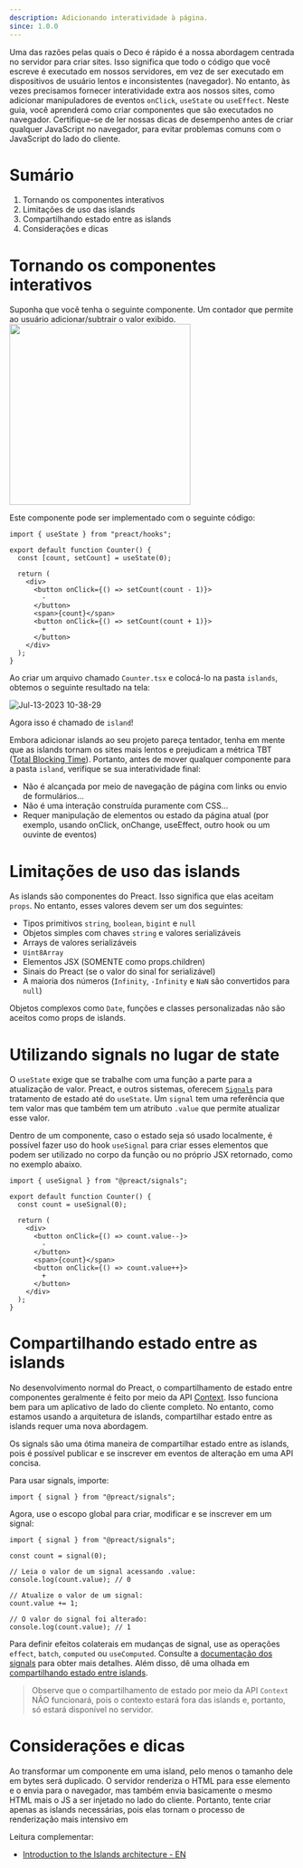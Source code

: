 ```yaml
---
description: Adicionando interatividade à página.
since: 1.0.0
---
```


Uma das razões pelas quais o Deco é rápido é a nossa abordagem centrada no
servidor para criar sites. Isso significa que todo o código que você escreve é
executado em nossos servidores, em vez de ser executado em dispositivos de
usuário lentos e inconsistentes (navegador). No entanto, às vezes precisamos
fornecer interatividade extra aos nossos sites, como adicionar manipuladores de
eventos `onClick`, `useState` ou `useEffect`. Neste guia, você aprenderá como
criar componentes que são executados no navegador. Certifique-se de ler nossas
dicas de desempenho antes de criar qualquer JavaScript no navegador, para evitar
problemas comuns com o JavaScript do lado do cliente.

# Sumário

1. Tornando os componentes interativos
2. Limitações de uso das islands
3. Compartilhando estado entre as islands
4. Considerações e dicas

# Tornando os componentes interativos

Suponha que você tenha o seguinte componente. Um contador que permite ao usuário
adicionar/subtrair o valor exibido.
<img width="320"  src="https://github.com/deco-sites/starting/assets/1753396/ffecce87-22e4-4165-8436-e46cf9681eb0" />

Este componente pode ser implementado com o seguinte código:

```tsx
import { useState } from "preact/hooks";

export default function Counter() {
  const [count, setCount] = useState(0);

  return (
    <div>
      <button onClick={() => setCount(count - 1)}>
        -
      </button>
      <span>{count}</span>
      <button onClick={() => setCount(count + 1)}>
        +
      </button>
    </div>
  );
}
```

Ao criar um arquivo chamado `Counter.tsx` e colocá-lo na pasta `islands`,
obtemos o seguinte resultado na tela:

![Jul-13-2023 10-38-29](https://github.com/deco-sites/starting/assets/1753396/9d4cda22-f302-4b8e-a98e-d5c9dd4af596)

Agora isso é chamado de `island`!

Embora adicionar islands ao seu projeto pareça tentador, tenha em mente que as
islands tornam os sites mais lentos e prejudicam a métrica TBT
([Total Blocking Time](https://web.dev/tbt/)). Portanto, antes de mover qualquer
componente para a pasta `island`, verifique se sua interatividade final:

- Não é alcançada por meio de navegação de página com links ou envio de
  formulários...
- Não é uma interação construída puramente com CSS...
- Requer manipulação de elementos ou estado da página atual (por exemplo, usando
  onClick, onChange, useEffect, outro hook ou um ouvinte de eventos)

# Limitações de uso das islands

As islands são componentes do Preact. Isso significa que elas aceitam `props`.
No entanto, esses valores devem ser um dos seguintes:

- Tipos primitivos `string`, `boolean`, `bigint` e `null`
- Objetos simples com chaves `string` e valores serializáveis
- Arrays de valores serializáveis
- `Uint8Array`
- Elementos JSX (SOMENTE como props.children)
- Sinais do Preact (se o valor do sinal for serializável)
- A maioria dos números (`Infinity`, `-Infinity` e `NaN` são convertidos para
  `null`)

Objetos complexos como `Date`, funções e classes personalizadas não são aceitos
como props de islands.

# Utilizando signals no lugar de state

O `useState` exige que se trabalhe com uma função a parte para a atualização de
valor. Preact, e outros sistemas, oferecem
[`Signals`](https://preactjs.com/guide/v10/signals/) para tratamento de estado
até do `useState`. Um `signal` tem uma referência que tem valor mas que também
tem um atributo `.value` que permite atualizar esse valor.

Dentro de um componente, caso o estado seja só usado localmente, é possível
fazer uso do hook `useSignal` para criar esses elementos que podem ser utilizado
no corpo da função ou no próprio JSX retornado, como no exemplo abaixo.

```tsx
import { useSignal } from "@preact/signals";

export default function Counter() {
  const count = useSignal(0);

  return (
    <div>
      <button onClick={() => count.value--}>
        -
      </button>
      <span>{count}</span>
      <button onClick={() => count.value++}>
        +
      </button>
    </div>
  );
}
```

# Compartilhando estado entre as islands

No desenvolvimento normal do Preact, o compartilhamento de estado entre
componentes geralmente é feito por meio da API
[Context](https://preactjs.com/guide/v10/context/). Isso funciona bem para um
aplicativo de lado do cliente completo. No entanto, como estamos usando a
arquitetura de islands, compartilhar estado entre as islands requer uma nova
abordagem.

Os signals são uma ótima maneira de compartilhar estado entre as islands, pois é
possível publicar e se inscrever em eventos de alteração em uma API concisa.

Para usar signals, importe:

```tsx
import { signal } from "@preact/signals";
```

Agora, use o escopo global para criar, modificar e se inscrever em um signal:

```tsx
import { signal } from "@preact/signals";

const count = signal(0);

// Leia o valor de um signal acessando .value:
console.log(count.value); // 0

// Atualize o valor de um signal:
count.value += 1;

// O valor do signal foi alterado:
console.log(count.value); // 1
```

Para definir efeitos colaterais em mudanças de signal, use as operações
`effect`, `batch`, `computed` ou `useComputed`. Consulte a
[documentação dos signals](https://preactjs.com/guide/v10/signals/) para obter
mais detalhes. Além disso, dê uma olhada em
[compartilhando estado entre islands](https://fresh.deno.dev/docs/examples/sharing-state-between-islands).

> Observe que o compartilhamento de estado por meio da API `Context` NÃO
> funcionará, pois o contexto estará fora das islands e, portanto, só estará
> disponível no servidor.

# Considerações e dicas

Ao transformar um componente em uma island, pelo menos o tamanho dele em bytes
será duplicado. O servidor renderiza o HTML para esse elemento e o envia para o
navegador, mas também envia basicamente o mesmo HTML mais o JS a ser injetado no
lado do cliente. Portanto, tente criar apenas as islands necessárias, pois elas
tornam o processo de renderização mais intensivo em

Leitura complementar:

- [Introduction to the Islands architecture - EN](https://deno.com/blog/intro-to-islands)
